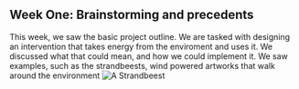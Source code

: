 ## Week One: Brainstorming and precedents

This week, we saw the basic project outline. We are tasked with designing an intervention that takes energy from the enviroment and uses it. 
We discussed what that could mean, and how we could implement it. We saw examples, such as the strandbeests, wind powered artworks that walk around the environment
![A Strandbeest](/rapid-prototyping/strandbeest.jpeg "Strandbeest")
